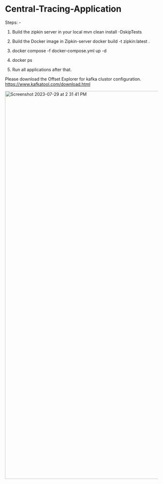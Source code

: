 # Central-Tracing-Application
Steps: -
1. Build the zipkin server in your local 
      mvn clean install -DskipTests
2. Build the Docker image in Zipkin-server
    docker build -t zipkin:latest .
3. docker compose -f docker-compose.yml up -d

4. docker ps

5. Run all applications after that.

Please download the Offset Explorer for kafka clustor configuration.
https://www.kafkatool.com/download.html

<img width="1276" alt="Screenshot 2023-07-29 at 2 31 41 PM" src="https://github.com/bigyanKumar/Central-Tracing-Application/assets/97912572/c48da482-4eb7-4806-aee1-004ef8058371">

